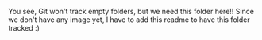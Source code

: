 You see, Git won't track empty folders, but we need this folder here!!
Since we don't have any image yet, I have to add this readme to have this folder tracked :)
